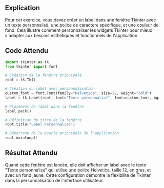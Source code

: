 ## Explication

Pour cet exercice, vous devez créer un label dans une fenêtre Tkinter avec un texte personnalisé, une police de caractère spécifique, et une couleur de fond. Cela illustre comment personnaliser les widgets Tkinter pour mieux s'adapter aux besoins esthétiques et fonctionnels de l'application.

## Code Attendu

```python
import tkinter as tk
from tkinter import font

# Création de la fenêtre principale
root = tk.Tk()

# Création du label avec personnalisation
custom_font = font.Font(family="Helvetica", size=12, weight="bold")
label = tk.Label(root, text="Texte personnalisé", font=custom_font, bg="yellow")

# Placement du label dans la fenêtre
label.pack()

# Définition du titre de la fenêtre
root.title("Label Personnalisé")

# Démarrage de la boucle principale de l'application
root.mainloop()
```

## Résultat Attendu

Quand cette fenêtre est lancée, elle doit afficher un label avec le texte "Texte personnalisé" qui utilise une police Helvetica, taille 12, en gras, et avec un fond jaune. Cette configuration démontre la flexibilité de Tkinter dans la personnalisation de l'interface utilisateur.